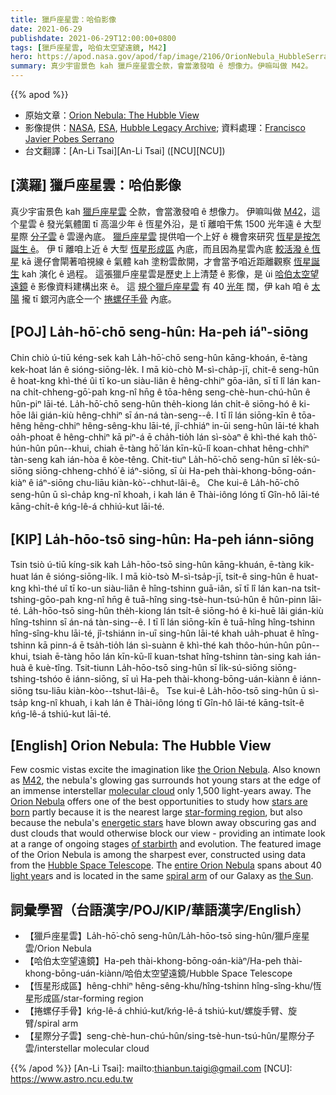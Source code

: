 ```yaml
---
title: 獵戶座星雲：哈伯影像
date: 2021-06-29
publishdate: 2021-06-29T12:00:00+0800
tags: [獵戶座星雲, 哈伯太空望遠鏡, M42]
hero: https://apod.nasa.gov/apod/fap/image/2106/OrionNebula_HubbleSerrano_960.jpg
summary: 真少宇宙景色 kah 獵戶座星雲仝款，會當激發咱 ê 想像力。伊嘛叫做 M42。
---
```


{{% apod %}}

- 原始文章：[Orion Nebula: The Hubble View](https://apod.nasa.gov/apod/ap210629.html)
- 影像提供：[NASA](https://www.nasa.gov/), [ESA](https://esahubble.org/), [Hubble Legacy Archive](https://hla.stsci.edu/); 資料處理：[Francisco Javier Pobes Serrano](https://www.instagram.com/javierpobes/)
- 台文翻譯：[An-Li Tsai][An-Li Tsai] ([NCU][NCU])

## [漢羅] 獵戶座星雲：哈伯影像
真少宇宙景色 kah [獵戶座星雲][the Orion Nebula] 仝款，會當激發咱 ê 想像力。
伊嘛叫做 [M42][M42]，這个星雲 ê 發光氣體圍 tī 高溫少年 ê 恆星外沿，是 tī 離咱干焦 1500 光年遠 ê 大型星際 [分子雲][molecular cloud] ê 雲邊內底。
[獵戶座星雲][Orion Nebula] 提供咱一个上好 ê 機會來研究 [恆星是按怎誕生 ê][stars are born t]。
伊 tī 離咱上近 ê 大型 [恆星形成區][star-forming region] 內底，而且因為星雲內底 [較活潑 ê 恆星][energetic stars] kā 邊仔會閘著咱視線 ê 氣體 kah 塗粉雲歕開，才會當予咱近距離觀察 [恆星誕生][of starbirth] kah 演化 ê 過程。
這張獵戶座星雲是歷史上上清楚 ê 影像，是 ùi [哈伯太空望遠鏡][Hubble Space Telescope] ê 影像資料建構出來 ê。
這 [規个獵戶座星雲][entire Orion Nebula t] 有 40 [光年][light year] 闊，伊 kah 咱 ê [太陽][the Sun] 攏 tī 銀河內底仝一个 [捲螺仔手骨][spiral arm] 內底。


## [POJ] La̍h-hō͘-chō seng-hûn: Ha-peh iáⁿ-siōng
Chin chiò ú-tiū kéng-sek kah La̍h-hō͘-chō seng-hûn kāng-khoán, ē-tàng kek-hoat lán ê sióng-siōng-le̍k.
I mā kiò-chò M-sì-cha̍p-jī, chit-ê seng-hûn ê hoat-kng khì-thé ûi tī ko-un siàu-liân ê hêng-chhiⁿ gōa-iân, sī tī lî lán kan-na chi̍t-chheng-gō͘-pah kng-nî hn̄g ê tōa-hêng seng-chè-hun-chú-hûn ê hûn-piⁿ lāi-té.
La̍h-hō͘-chō seng-hûn the̍h-kiong lán chi̍t-ê siōng-hó ê ki-hōe lâi gián-kiù hêng-chhiⁿ sī án-ná tàn-seng--ê.
I tī lî lán siōng-kīn ê tōa-hêng hêng-chhiⁿ hêng-sêng-khu lāi-té, jî-chhiáⁿ in-ūi seng-hûn lāi-té khah oa̍h-phoat ê hêng-chhiⁿ kā piⁿ-á ē cha̍h-tio̍h lán sì-sòaⁿ ê khì-thé kah thô͘-hún-hûn pûn--khui, chiah ē-tàng hō͘ lán kīn-kū-lî koan-chhat hêng-chhiⁿ tàn-seng kah ián-hòa ê kòe-têng.
Chit-tiuⁿ La̍h-hō͘-chō seng-hûn sī le̍k-sú-siōng siōng-chheng-chhó͘ ê iáⁿ-siōng, sī ùi Ha-peh thài-khong-bōng-oán-kiàⁿ ê iáⁿ-siōng chu-liāu kiàn-kò͘--chhut-lâi-ê。
Che kui-ê La̍h-hō͘-chō seng-hûn ū sì-cha̍p kng-nî khoah, i kah lán ê Thài-iông lóng tī Gîn-hô lāi-té kāng-chi̍t-ê kńg-lê-á chhiú-kut lāi-té.


## [KIP]  La̍h-hōo-tsō sing-hûn: Ha-peh iánn-siōng
Tsin tsiò ú-tiū kíng-sik kah La̍h-hōo-tsō sing-hûn kāng-khuán, ē-tàng kik-huat lán ê sióng-siōng-li̍k.
I mā kiò-tsò M-sì-tsa̍p-jī, tsit-ê sing-hûn ê huat-kng khì-thé uî tī ko-un siàu-liân ê hîng-tshinn guā-iân, sī tī lî lán kan-na tsi̍t-tshing-gōo-pah kng-nî hn̄g ê tuā-hîng sing-tsè-hun-tsú-hûn ê hûn-pinn lāi-té.
La̍h-hōo-tsō sing-hûn the̍h-kiong lán tsi̍t-ê siōng-hó ê ki-huē lâi gián-kiù hîng-tshinn sī án-ná tàn-sing--ê.
I tī lî lán siōng-kīn ê tuā-hîng hîng-tshinn hîng-sîng-khu lāi-té, jî-tshiánn in-uī sing-hûn lāi-té khah ua̍h-phuat ê hîng-tshinn kā pinn-á ē tsa̍h-tio̍h lán sì-suànn ê khì-thé kah thôo-hún-hûn pûn--khui, tsiah ē-tàng hōo lán kīn-kū-lî kuan-tshat hîng-tshinn tàn-sing kah ián-huà ê kuè-tîng.
Tsit-tiunn La̍h-hōo-tsō sing-hûn sī li̍k-sú-siōng siōng-tshing-tshóo ê iánn-siōng, sī uì Ha-peh thài-khong-bōng-uán-kiànn ê iánn-siōng tsu-liāu kiàn-kòo--tshut-lâi-ê。
Tse kui-ê La̍h-hōo-tsō sing-hûn ū sì-tsa̍p kng-nî khuah, i kah lán ê Thài-iông lóng tī Gîn-hô lāi-té kāng-tsi̍t-ê kńg-lê-á tshiú-kut lāi-té.




## [English] Orion Nebula: The Hubble View
Few cosmic vistas excite the imagination like [the Orion Nebula][the Orion Nebula].
Also known as [M42][M42], the nebula's glowing gas surrounds hot young stars at the edge of an immense interstellar [molecular cloud][molecular cloud] only 1,500 light-years away.
The [Orion Nebula][Orion Nebula] offers one of the best opportunities to study how [stars are born][stars are born eng] partly because it is the nearest large [star-forming region][star-forming region], but also because the nebula's [energetic stars][energetic stars] have blown away obscuring gas and dust clouds that would otherwise block our view - providing an intimate look at a range of ongoing stages [of starbirth][of starbirth] and evolution.
The featured image of the Orion Nebula is among the sharpest ever, constructed using data from the [Hubble Space Telescope][Hubble Space Telescope].
The [entire Orion Nebula][entire Orion Nebula eng] spans about 40 [light year][light year]s and is located in the same [spiral arm][spiral arm] of our Galaxy as [the Sun][the Sun].

## 詞彙學習（台語漢字/POJ/KIP/華語漢字/English）

- 【獵戶座星雲】La̍h-hō͘-chō seng-hûn/La̍h-hōo-tsō sing-hûn/獵戶座星雲/Orion Nebula
- 【哈伯太空望遠鏡】Ha-peh thài-khong-bōng-oán-kiàⁿ/Ha-peh thài-khong-bōng-uán-kiànn/哈伯太空望遠鏡/Hubble Space Telescope
- 【恆星形成區】hêng-chhiⁿ hêng-sêng-khu/hîng-tshinn hîng-sîng-khu/恆星形成區/star-forming region
- 【捲螺仔手骨】kńg-lê-á chhiú-kut/kńg-lê-á tshiú-kut/螺旋手臂、旋臂/spiral arm
- 【星際分子雲】seng-chè-hun-chú-hûn/sing-tsè-hun-tsú-hûn/星際分子雲/interstellar molecular cloud


{{% /apod %}}
[An-Li Tsai]: mailto:thianbun.taigi@gmail.com
[NCU]: https://www.astro.ncu.edu.tw

[the Orion Nebula]:https://en.wikipedia.org/wiki/Orion_Nebula
[M42]:https://apod.nasa.gov/apod/ap191030.html
[molecular cloud]:https://apod.nasa.gov/apod/ap201122.html
[Orion Nebula]:https://youtu.be/07dve0EnUX8
[stars are born eng]:https://apod.nasa.gov/apod/ap210623.html
[stars are born t]:https://apod.tw/daily/20210623/
[star-forming region]:https://apod.nasa.gov/apod/fap/stellar_nurseries.html
[energetic stars]:https://en.wikipedia.org/wiki/Trapezium_Cluster
[of starbirth]:https://coolcosmos.ipac.caltech.edu/page/star_birth
[Hubble Space Telescope]:http://en.wikipedia.org/wiki/Hubble_Space_Telescope
[entire Orion Nebula eng]:https://apod.nasa.gov/apod/ap210322.html
[entire Orion Nebula t]:https://apod.tw/daily/20210322/
[light year]:https://exoplanets.nasa.gov/faq/26/what-is-a-light-year/
[spiral arm]:https://apod.nasa.gov/apod/ap080606.html
[the Sun]:https://solarsystem.nasa.gov/solar-system/sun/by-the-numbers/
